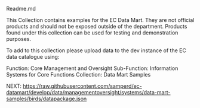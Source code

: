 Readme.md

This Collection contains examples for the EC Data Mart. They are not official products and should not be exposed outside of the department. Products found under this collection can be used for testing and demonstration purposes.

To add to this collection please upload data to the dev instance of the EC data catalogue using:

Function: Core Management and Oversight
Sub-Function: Information Systems for Core Functions
Collection: Data Mart Samples

NEXT: https://raw.githubusercontent.com/samperd/ec-datamart/develop/data/managementoversight/systems/data-mart-samples/birds/datapackage.json